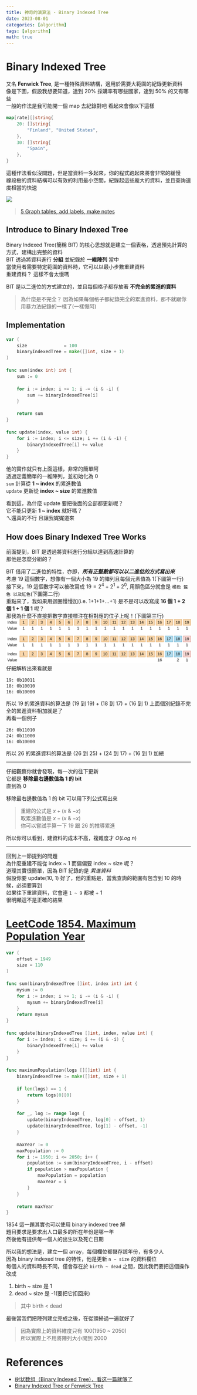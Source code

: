```yaml
---
title: 神奇的演算法 - Binary Indexed Tree
date: 2023-08-01
categories: [algorithm]
tags: [algorithm]
math: true
---
```


# Binary Indexed Tree
又名 **Fenwick Tree**, 是一種特殊資料結構，適用於需要大範圍的紀錄更新資料\
像是下圖，假設我想要知道，達到 20% 採購率有哪些國家，達到 50% 的又有哪些\
一般的作法是我可能開一個 map 去紀錄對吧 看起來會像以下這樣

```go
map[rate][]string{
    20: []string{
        "Finland", "United States",
    },
    30: []string{
        "Spain",
    },
}
```

這種作法看似沒問題，但是當資料一多起來，你的程式跑起來將會非常的緩慢\
線段樹的資料結構可以有效的利用最小空間，紀錄起這些龐大的資料，並且查詢速度相當的快速

![](https://socviz.co/dataviz-pdfl_files/figure-html4/ch-05-bycountry-03-1.png)
> [5 Graph tables, add labels, make notes](https://socviz.co/workgeoms.html)

## Introduce to Binary Indexed Tree
Binary Indexed Tree(簡稱 BIT) 的核心思想就是建立一個表格，透過預先計算的方式，建構出完整的資料\
BIT 透過將資料進行 **分組** 並紀錄於 **一維陣列** 當中\
當使用者需要特定範圍的資料時，它可以以最小步數重建資料\
重建資料？ 這樣不會太慢嗎

BIT 是以二進位的方式建立的，並且每個格子都存放著 **不完全的累進的資料**
> 為什麼是不完全？ 因為如果每個格子都紀錄完全的累進資料，那不就跟你用暴力法紀錄的一樣了(一樣慢阿)

## Implementation
```go
var (
    size              = 100
    binaryIndexedTree = make([]int, size + 1)
)

func sum(index int) int {
    sum := 0

    for i := index; i >= 1; i -= (i & -i) {
        sum += binaryIndexedTree[i]
    }

    return sum
}

func update(index, value int) {
    for i := index; i <= size; i += (i & -i) {
        binaryIndexedTree[i] += value
    }
}
```
他的實作就只有上面這樣，非常的簡單阿\
透過定義簡單的一維陣列，並初始化為 0\
`sum` 計算從 **1 ~ index** 的累進數值\
`update` 更新從 **index ~ size** 的累進數值

看到這，為什麼 update 要把後面的全部都更新呢？\
它不能只更新 **1 ~ index** 就好嗎？\
ㄟ還真的不行 且讓我娓娓道來

## How does Binary Indexed Tree Works
前面提到，BIT 是透過將資料進行分組以達到高速計算的\
那他是怎麼分組的？

BIT 借用了二進位的特性，亦即，***所有正整數都可以以二進位的方式寫出來***\
考慮 19 這個數字，想像有一個大小為 19 的陣列且每個元素值為 1(下圖第一行)\
接下來，19 這個數字可以被改寫成 $19 = 2^4 + 2^1 + 2^0$, 用顏色區分就會是 `橘色 藍色 以及紅色`(下圖第二行)\
重點來了，我如果用迴圈慢慢加(i.e. 1+1+1+...+1) 是不是可以改寫成 **16 個 1 + 2 個 1 + 1 個 1** 呢？\
那我為什麼不直接把數字直接標注在相對應的位子上呢！(下圖第三行)\
![](/assets/img/posts/fenwick1.png)
仔細解析出來看就是
```
19: 0b10011
18: 0b10010
16: 0b10000
```
所以 19 的累進資料的算法是 (19 到 19) + (18 到 17) + (16 到 1) 上面個別紀錄不完全的累進資料相加就是了\
再看一個例子
```
26: 0b11010
24: 0b11000
16: 0b10000
```
所以 26 的累進資料的算法是 (26 到 25) + (24 到 17) + (16 到 1) 加總

<hr>

仔細觀察你就會發現，每一次的往下更新\
它都是 **移除最右邊數值為 1 的 bit**\
直到為 0

移除最右邊數值為 1 的 bit 可以用下列公式寫出來

> 重建的公式是 $x + (x\ {\&}\ {-x})$\
> 取累進數值是 $x - (x\ {\&}\ {-x})$\
> 你可以嘗試手算一下 19 跟 26 的推導累進

所以你可以看到，建資料的成本不高，複雜度才 $O(Log\ n)$

<hr>

回到上一節提到的問題\
為什麼重建不能從 index ~ 1 而偏偏要 index ~ size 呢？\
道理其實很簡單，因為 BIT 紀錄的是 *累進資料*\
假設你要 update(10, 1) 好了，他的重點是，當我查詢的範圍有包含到 10 的時候，必須要算到\
如果往下重建資料，它會連 `1 ~ 9` 都被 + 1\
很明顯這不是正確的結果

# [LeetCode 1854. Maximum Population Year](https://leetcode.com/problems/maximum-population-year)
```go
var (
    offset = 1949
    size = 110
)

func sum(binaryIndexedTree []int, index int) int {
    mysum := 0
    for i := index; i >= 1; i -= (i & -i) {
        mysum += binaryIndexedTree[i]
    }
    return mysum
}

func update(binaryIndexedTree []int, index, value int) {
    for i := index; i < size; i += (i & -i) {
        binaryIndexedTree[i] += value
    }
}

func maximumPopulation(logs [][]int) int {
    binaryIndexedTree := make([]int, size + 1)

    if len(logs) == 1 {
        return logs[0][0]
    }

    for _, log := range logs {
        update(binaryIndexedTree, log[0] - offset, 1)
        update(binaryIndexedTree, log[1] - offset, -1)
    }
    
    maxYear := 0
    maxPopulation := 0
    for i := 1950; i <= 2050; i++ {
        population := sum(binaryIndexedTree, i - offset)
        if population > maxPopulation {
            maxPopulation = population
            maxYear = i
        }
    }

    return maxYear
}
```

1854 這一題其實也可以使用 binary indexed tree 解\
題目要求是要求出人口最多的所在年份是哪一年\
然後他有提供每一個人的出生以及死亡日期

所以我的想法是，建立一個 array，每個欄位都儲存該年份，有多少人\
因為 binary indexed tree 的特性，他是更新 `n ~ size` 的資料欄位\
每個人的資料時長不同，僅會存在於 `birth ~ dead` 之間，因此我們要把這個操作改成
1. birth ~ size 是 1
2. dead ~ size 是 -1(要把它扣回來)

> 其中 birth < dead

最後當我們把陣列建立完成之後，在從頭掃過一遍就好了

> 因為實際上的資料維度只有 100(1950 ~ 2050)\
> 所以實際上不用將陣列大小開到 2000

# References
+ [树状数组（Binary Indexed Tree），看这一篇就够了](https://blog.csdn.net/Yaokai_AssultMaster/article/details/79492190)
+ [Binary Indexed Tree or Fenwick Tree](https://www.geeksforgeeks.org/binary-indexed-tree-or-fenwick-tree-2/)

